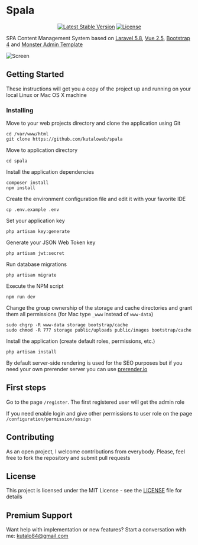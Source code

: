 # Spala

<p align="center">
<a href="https://packagist.org/packages/spala/spala"><img src="https://poser.pugx.org/spala/spala/v/stable" alt="Latest Stable Version"></a>
<a href="https://packagist.org/packages/spala/spala"><img src="https://poser.pugx.org/spala/spala/license.svg" alt="License"></a>
</p>

SPA Content Management System based on [Laravel 5.8](https://laravel.com), [Vue 2.5](https://vuejs.org), [Bootstrap 4](https://getbootstrap.com/) and [Monster Admin Template](https://wrappixel.com/demos/admin-templates/monster-admin/Documentation/document.html)

![Screen](https://user-images.githubusercontent.com/17153568/53791966-80bcd980-3edf-11e9-9425-12fd7a789ad7.png "Dashboard")

## Getting Started

These instructions will get you a copy of the project up and running on your local Linux or Mac OS X machine

### Installing

Move to your web projects directory and clone the application using Git

```
cd /var/www/html
git clone https://github.com/kutaloweb/spala
```

Move to application directory

```
cd spala
```

Install the application dependencies

```
composer install
npm install
```

Create the environment configuration file and edit it with your favorite IDE

```
cp .env.example .env
```

Set your application key

```
php artisan key:generate
```

Generate your JSON Web Token key

```
php artisan jwt:secret
```

Run database migrations

```
php artisan migrate
```

Execute the NPM script

```
npm run dev
```

Change the group ownership of the storage and cache directories and grant them all permissions (for Mac type `_www` instead of `www-data`)

```
sudo chgrp -R www-data storage bootstrap/cache
sudo chmod -R 777 storage public/uploads public/images bootstrap/cache
```

Install the application (create default roles, permissions, etc.)

```
php artisan install
```

By default server-side rendering is used for the SEO purposes but if you need your own prerender server you can use [prerender.io](https://prerender.io/)

## First steps

Go to the page `/register`. The first registered user will get the admin role

If you need enable login and give other permissions to user role on the page `/configuration/permission/assign`

## Contributing

As an open project, I welcome contributions from everybody. Please, feel free to fork the repository and submit pull requests

## License

This project is licensed under the MIT License - see the [LICENSE](LICENSE) file for details

## Premium Support

Want help with implementation or new features? Start a conversation with me: kutalo84@gmail.com
